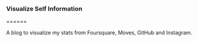 ### Visualize Self Information
======

A blog to visualize my stats from Foursquare, Moves, GitHub and Instagram.